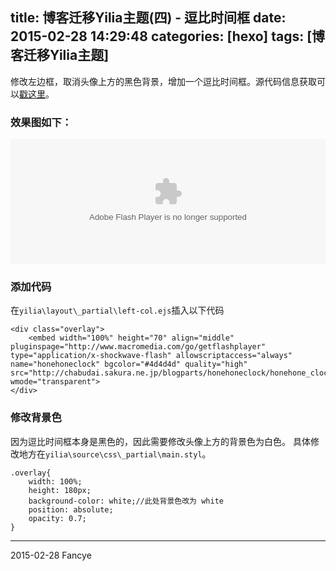title: 博客迁移Yilia主题(四) - 逗比时间框
date: 2015-02-28 14:29:48
categories: [hexo]
tags: [博客迁移Yilia主题]
---

修改左边框，取消头像上方的黑色背景，增加一个逗比时间框。源代码信息获取可以[戳这里](http://chabudai.org/blog/?p=59)。
<!-- more -->

### 效果图如下：

<!--<embed width="500" height="200" type="application/x-shockwave-flash" pluginspage="http://www.macromedia.com/go/getflashplayer" wmode="opaque" quality="high" src="http://chabudai.sakura.ne.jp/blog/wp-content/uploads/2008/09/honehone_clock.swf">-->
<embed width="100%" height="200" align="middle" pluginspage="http://www.macromedia.com/go/getflashplayer" type="application/x-shockwave-flash" allowscriptaccess="always" name="honehoneclock" bgcolor="#ffffff" quality="high" src="http://chabudai.sakura.ne.jp/blogparts/honehoneclock/honehone_clock_wh.swf" wmode="transparent">

### 添加代码

在`yilia\layout\_partial\left-col.ejs`插入以下代码
```
<div class="overlay">
	<embed width="100%" height="70" align="middle" pluginspage="http://www.macromedia.com/go/getflashplayer" type="application/x-shockwave-flash" allowscriptaccess="always" name="honehoneclock" bgcolor="#4d4d4d" quality="high" src="http://chabudai.sakura.ne.jp/blogparts/honehoneclock/honehone_clock_wh.swf" wmode="transparent">
</div>
```

### 修改背景色

因为逗比时间框本身是黑色的，因此需要修改头像上方的背景色为白色。
具体修改地方在`yilia\source\css\_partial\main.styl`。
```
.overlay{
	width: 100%;
	height: 180px;
	background-color: white;//此处背景色改为 white
	position: absolute;
	opacity: 0.7;
}
```

---
2015-02-28 Fancye